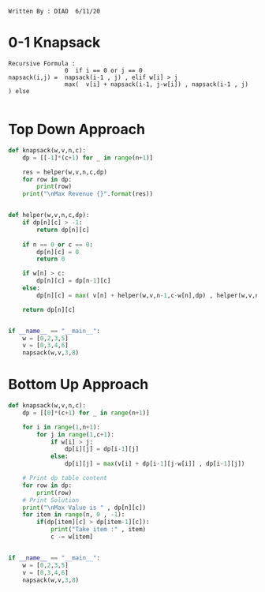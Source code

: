 ``` Written By : DIAO  6/11/20 ```
# 0-1 Knapsack  
```
Recursive Formula : 
                0  if i == 0 or j == 0
napsack(i,j) =  napsack(i-1 , j) , elif w[i] > j
                max(  v[i] + napsack(i-1, j-w[i]) , napsack(i-1 , j)  ) else 


```

# Top Down  Approach 
```python
def knapsack(w,v,n,c):
	dp = [[-1]*(c+1) for _ in range(n+1)]

	res = helper(w,v,n,c,dp)
	for row in dp:
		print(row)
	print("\nMax Revenue {}".format(res))


def helper(w,v,n,c,dp):
	if dp[n][c] > -1:
		return dp[n][c]
	
	if n == 0 or c == 0:
		dp[n][c] = 0
		return 0

	if w[n] > c:
		dp[n][c] = dp[n-1][c]
	else:
		dp[n][c] = max( v[n] + helper(w,v,n-1,c-w[n],dp) , helper(w,v,n-1,c,dp))

	return dp[n][c] 


if __name__ == "__main__":
	w = [0,2,3,5]
	v = [0,3,4,6]
	napsack(w,v,3,8)
```

# Bottom Up Approach 
```python 
def knapsack(w,v,n,c):
	dp = [[0]*(c+1) for _ in range(n+1)]

	for i in range(1,n+1):
		for j in range(1,c+1):
			if w[i] > j:
				dp[i][j] = dp[i-1][j]
			else:
				dp[i][j] = max(v[i] + dp[i-1][j-w[i]] , dp[i-1][j])

	# Print dp table content 
	for row in dp:
		print(row)
	# Print Solution 
	print("\nMax Value is " , dp[n][c])
	for item in range(n, 0 , -1):
		if(dp[item][c] > dp[item-1][c]):
			print("Take item :" , item)
			c -= w[item]


if __name__ == "__main__":
	w = [0,2,3,5]
	v = [0,3,4,6]
	napsack(w,v,3,8)

```
